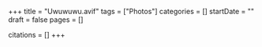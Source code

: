 +++
title = "Uwuwuwu.avif"
tags = ["Photos"]
categories = []
startDate = ""
draft = false
pages = []

citations = []
+++
